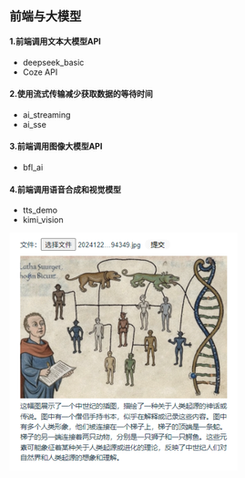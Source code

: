 ## 前端与大模型

#### 1.前端调用文本大模型API
- deepseek_basic
- Coze API

#### 2.使用流式传输减少获取数据的等待时间
- ai_streaming
- ai_sse

#### 3.前端调用图像大模型API
- bfl_ai

#### 4.前端调用语音合成和视觉模型
- tts_demo
- kimi_vision

<img src="public/kimi_version.png" width="400" alt="finance1">